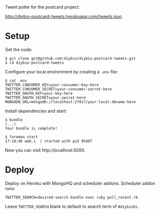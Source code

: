 Tweet poller for the postcard project:

http://diybio-postcard-tweets.herokuapp.com/tweets.json


Setup
==============

Get the code:

```
$ git clone git@github.com:diybio/diybio-postcard-tweets.git
$ cd diybio-postcard-tweets
```

Configure your local environment by creating a `.env` file:

```
$ cat .env
TWITTER_CONSUMER_KEY=your-consumer-key-here
TWITTER_CONSUMER_SECRET=your-consumer-secret-here
TWITTER_OAUTH_KEY=your-key-here
TWITTER_OAUTH_SECRET=your-secret-here
MONGODB_URL=mongodb://localhost:27017/your-local-dbname-here
```

Install dependencies and start:

```
$ bundle
(...)
Your bundle is complete!

$ foreman start
17:18:46 web.1  | started with pid 95407
```

Now you can visit http://localhost:5000.

Deploy
==============

Deploy on Heroku with MongoHQ and scheduler addons.  Scheduler addon runs:

`TWITTER_SEARCH=desired-search bundle exec ruby poll_recent.rb`

Leave `TWITTER_SEARCH` blank to default to search term of `#diybiohi`.
